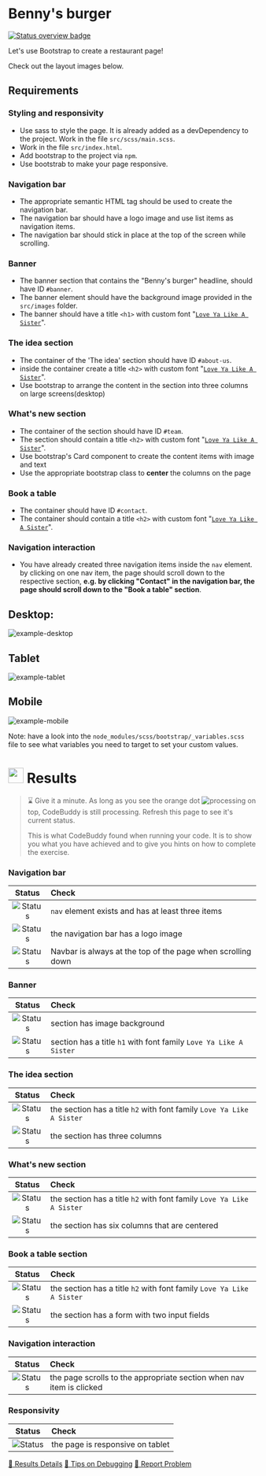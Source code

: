# Benny's burger
[![Status overview badge](../../blob/badges/.github/badges/oscar/badge.svg)](#-results)

Let's use Bootstrap to create a restaurant page!

Check out the layout images below.

## Requirements

### Styling and responsivity
-   Use sass to style the page. It is already added as a devDependency to the project. Work in the file `src/scss/main.scss`.
-   Work in the file `src/index.html`.
-   Add bootstrap to the project via `npm`.
-   Use bootstrab to make your page responsive.
### Navigation bar
-   The appropriate semantic HTML tag should be used to create the navigation bar.
-   The navigation bar should have a logo image and use list items as navigation items.
-   The navigation bar should stick in place at the top of the screen while scrolling.

### Banner
-   The banner section that contains the "Benny\'s burger" headline, should have ID `#banner`.
-   The banner element should have the background image provided in the `src/images` folder.
-   The banner should have a title `<h1>` with custom font "[`Love Ya Like A Sister`](https://fonts.google.com/specimen/Love+Ya+Like+A+Sister)".

### The idea section
-   The container of the 'The idea' section should have ID `#about-us`.
-   inside the container create a title `<h2>` with custom font "[`Love Ya Like A Sister`](https://fonts.google.com/specimen/Love+Ya+Like+A+Sister)".
-   Use bootstrap to arrange the content in the section into three columns on large screens(desktop)
### What's new section
-   The container of the section should have ID `#team`.
-   The section should contain a title `<h2>` with custom font "[`Love Ya Like A Sister`](https://fonts.google.com/specimen/Love+Ya+Like+A+Sister)".
-   Use bootstrap\'s Card component to create the content items with image and text
-   Use the appropriate bootstrap class to **center** the columns on the page

### Book a table
-   The container should have ID `#contact`. 
-   The container should contain a title `<h2>` with custom font "[`Love Ya Like A Sister`](https://fonts.google.com/specimen/Love+Ya+Like+A+Sister)".

### Navigation interaction
-   You have already created three navigation items inside the `nav` element. by clicking on one nav item, the page should scroll down to the respective section, __e.g. by clicking "Contact" in the navigation bar, the page should scroll down to the "Book a table" section__.


## Desktop:
![example-desktop](exercise/example-desktop.jpg)

## Tablet

![example-tablet](exercise/example-tablet.png)

## Mobile

![example-mobile](exercise/example-mobile.png)

Note: have a look into the `node_modules/scss/bootstrap/_variables.scss` file to see what variables you need to target to set your custom values.

[//]: # (autograding info start)
# <img src="https://github.com/DCI-EdTech/autograding-setup/raw/main/assets/bot-large.svg" alt="" data-canonical-src="https://github.com/DCI-EdTech/autograding-setup/raw/main/assets/bot-large.svg" height="31" /> Results
> ⌛ Give it a minute. As long as you see the orange dot ![processing](https://raw.githubusercontent.com/DCI-EdTech/autograding-setup/main/assets/processing.svg) on top, CodeBuddy is still processing. Refresh this page to see it's current status.
>
> This is what CodeBuddy found when running your code. It is to show you what you have achieved and to give you hints on how to complete the exercise.


### Navigation bar

|                 Status                  | Check                                                                                    |
| :-------------------------------------: | :--------------------------------------------------------------------------------------- |
| ![Status](../../blob/badges/.github/badges/oscar/status0.svg) | `nav` element exists and has at least three items |
| ![Status](../../blob/badges/.github/badges/oscar/status1.svg) | the navigation bar has a logo image |
| ![Status](../../blob/badges/.github/badges/oscar/status2.svg) | Navbar is always at the top of the page when scrolling down |

### Banner

|                 Status                  | Check                                                                                    |
| :-------------------------------------: | :--------------------------------------------------------------------------------------- |
| ![Status](../../blob/badges/.github/badges/oscar/status3.svg) | section has image background |
| ![Status](../../blob/badges/.github/badges/oscar/status4.svg) | section has a title `h1` with font family `Love Ya Like A Sister` |

### The idea section

|                 Status                  | Check                                                                                    |
| :-------------------------------------: | :--------------------------------------------------------------------------------------- |
| ![Status](../../blob/badges/.github/badges/oscar/status5.svg) | the section has a title `h2` with font family `Love Ya Like A Sister` |
| ![Status](../../blob/badges/.github/badges/oscar/status6.svg) | the section has three columns |

### What's new section

|                 Status                  | Check                                                                                    |
| :-------------------------------------: | :--------------------------------------------------------------------------------------- |
| ![Status](../../blob/badges/.github/badges/oscar/status7.svg) | the section has a title `h2` with font family `Love Ya Like A Sister` |
| ![Status](../../blob/badges/.github/badges/oscar/status8.svg) | the section has six columns that are centered |

### Book a table section

|                 Status                  | Check                                                                                    |
| :-------------------------------------: | :--------------------------------------------------------------------------------------- |
| ![Status](../../blob/badges/.github/badges/oscar/status9.svg) | the section has a title `h2` with font family `Love Ya Like A Sister` |
| ![Status](../../blob/badges/.github/badges/oscar/status10.svg) | the section has a form with two input fields |

### Navigation interaction

|                 Status                  | Check                                                                                    |
| :-------------------------------------: | :--------------------------------------------------------------------------------------- |
| ![Status](../../blob/badges/.github/badges/oscar/status11.svg) | the page scrolls to the appropriate section when nav item is clicked |

### Responsivity

|                 Status                  | Check                                                                                    |
| :-------------------------------------: | :--------------------------------------------------------------------------------------- |
| ![Status](../../blob/badges/.github/badges/oscar/status12.svg) | the page is responsive on tablet |



[🔬 Results Details](../../actions)
[🐞 Tips on Debugging](https://github.com/DCI-EdTech/autograding-setup/wiki/How-to-work-with-CodeBuddy)
[📢 Report Problem](https://docs.google.com/forms/d/e/1FAIpQLSfS8wPh6bCMTLF2wmjiE5_UhPiOEnubEwwPLN_M8zTCjx5qbg/viewform?usp=pp_url&entry.652569746=UIB_framework_bootstrap_benny-s-burgers)


[//]: # (autograding info end)